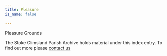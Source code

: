 ```yaml
---
title: Pleasure
is_name: false

---
```


Pleasure Grounds


The Stoke Climsland Parish Archive holds material under this index entry. To find out more please [contact us](/contact/)
